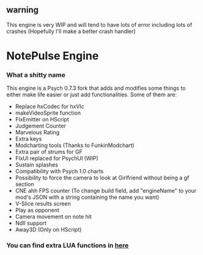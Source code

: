 ## warning
This engine is very WIP and will tend to have lots of error including lots of crashes (Hopefully I'll make a better crash handler)

# NotePulse Engine
### What a shitty name

This engine is a Psych 0.7.3 fork that adds and modifies some things to either make life easier or just add functionalities. Some of them are:

- Replace hxCodec for hxVlc
- makeVideoSprite function
- FlxEmitter on HScript
- Judgement Counter
- Marvelous Rating
- Extra keys
- Modcharting tools (Thanks to FunkinModchart)
- Extra pair of strums for GF
- FlxUI replaced for PsychUI (WIP)
- Sustain splashes
- Compatibility with Psych 1.0 charts
- Possibility to force the camera to look at Girlfriend without being a gf section
- CNE ahh FPS counter (To change build field, add "engineName" to your mod's JSON with a string containing the name you want)
- V-Slice results screen
- Play as opponent
- Camera movement on note hit
- Ndll support
- Away3D (Only on HScript)

### You can find extra LUA functions in [here](LUA.md)
